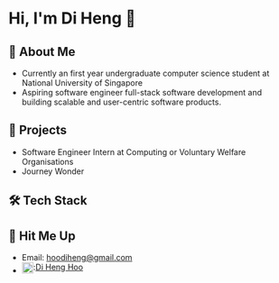 # Hi, I'm Di Heng 👋
## 🐸 About Me
- Currently an first year undergraduate computer science student at National University of Singapore
- Aspiring software engineer  full-stack software development and building scalable and user-centric software products.

## 📑 Projects
- Software Engineer Intern at Computing or Voluntary Welfare Organisations
- Journey Wonder

## 🛠️ Tech Stack

## 🤙 Hit Me Up
- Email: hoodiheng@gmail.com
- <div style="display:flex ; align:center"><img src="https://upload.wikimedia.org/wikipedia/commons/thumb/c/ca/LinkedIn_logo_initials.png/600px-LinkedIn_logo_initials.png?20140125013055" href="https://www.linkedin.com/in/di-heng-hoo-a657361a3/" width="20" height="20"> : <a href="https://www.linkedin.com/in/di-heng-hoo-a657361a3/" >Di Heng Hoo</a></div>

<!--
**grenn24/grenn24** is a ✨ _special_ ✨ repository because its `README.md` (this file) appears on your GitHub profile.

Here are some ideas to get you started:

- 🔭 I’m currently working on ...
- 🌱 I’m currently learning ...
- 👯 I’m looking to collaborate on ...
- 🤔 I’m looking for help with ...
- 💬 Ask me about ...
- 📫 How to reach me: ...
- 😄 Pronouns: ...
- ⚡ Fun fact: ...
-->
